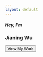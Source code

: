 ```yaml
---
layout: default
---
```

<!-- About -->
<div class="container-fluid" id="about">
    <div class="container text-center  my-auto vertical-center">
        <div id="aboutme">
            <h5 class="hello">Hey, I'm</h5>
            <h3 class="name">Jianing Wu</h3>
            <button type="button" class="btn btn-outline-light">View My Work</button>
        </div>
    </div>
</div>